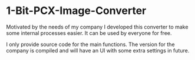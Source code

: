 # 1-Bit-PCX-Image-Converter

Motivated by the needs of my company I developed this converter to make some internal processes easier. It can be used by everyone for free.

I only provide source code for the main functions. The version for the company is compiled and will have an UI with some extra settings in future.

